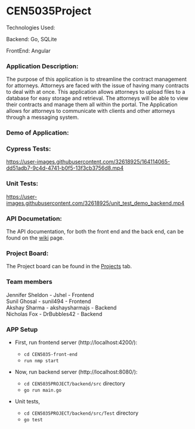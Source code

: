 # CEN5035Project

Technologies Used:

Backend: Go, SQLite

FrontEnd: Angular

### Application Description:
The purpose of this application is to streamline the contract management for attorneys. Attorneys are faced with the issue of having many contracts to deal with at once. This application allows attorneys to upload files to a database for easy storage and retrieval. The attorneys will be able to view their contracts and manage them all within the portal. The Application allows for attorneys to communicate with clients and other attorneys through a messaging system.

### Demo of Application:

### Cypress Tests:
https://user-images.githubusercontent.com/32618925/164114065-dd51adb7-9c4d-4741-b0f5-13f3cb3756d8.mp4

### Unit Tests:
https://user-images.githubusercontent.com/32618925/unit_test_demo_backend.mp4

### API Documetation:
The API documentation, for both the front end and the back end, can be found on the [wiki](https://github.com/Jshel/CEN5035Project/wiki) page.

### Project Board:
The Project board can be found in the [Projects](https://github.com/Jshel/CEN5035Project/projects/1) tab.

### Team members
Jennifer Sheldon - Jshel - Frontend   
Sunil Ghosal - sunil494 - Frontend   
Akshay Sharma - akshaysharmajs - Backend   
Nicholas Fox - DrBubbles42 - Backend 

### APP Setup

- First, run frontend server (http://localhost:4200/):
    - `cd CEN5035-front-end`
    - `run nmp start`

- Now, run backend server (http://localhost:8080/):

    - `cd CEN5035PROJECT/backend/src` directory
    - `go run main.go`
- Unit tests, 
    - `cd CEN5035PROJECT/backend/src/Test` directory
    - `go test`


